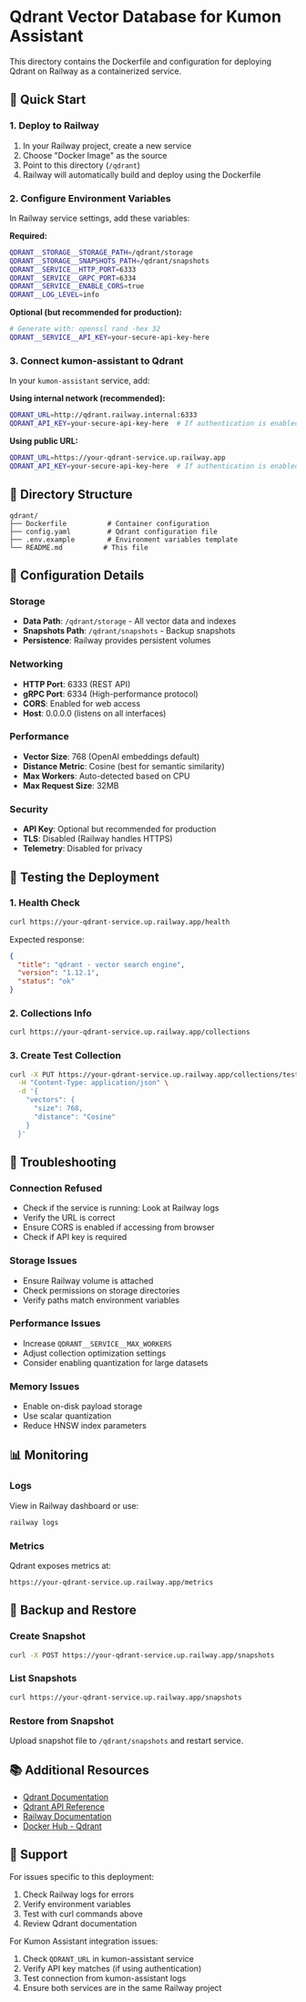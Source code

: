 # Qdrant Vector Database for Kumon Assistant

This directory contains the Dockerfile and configuration for deploying Qdrant on Railway as a containerized service.

## 🚀 Quick Start

### 1. Deploy to Railway

1. In your Railway project, create a new service
2. Choose "Docker Image" as the source
3. Point to this directory (`/qdrant`)
4. Railway will automatically build and deploy using the Dockerfile

### 2. Configure Environment Variables

In Railway service settings, add these variables:

**Required:**
```bash
QDRANT__STORAGE__STORAGE_PATH=/qdrant/storage
QDRANT__STORAGE__SNAPSHOTS_PATH=/qdrant/snapshots
QDRANT__SERVICE__HTTP_PORT=6333
QDRANT__SERVICE__GRPC_PORT=6334
QDRANT__SERVICE__ENABLE_CORS=true
QDRANT__LOG_LEVEL=info
```

**Optional (but recommended for production):**
```bash
# Generate with: openssl rand -hex 32
QDRANT__SERVICE__API_KEY=your-secure-api-key-here
```

### 3. Connect kumon-assistant to Qdrant

In your `kumon-assistant` service, add:

**Using internal network (recommended):**
```bash
QDRANT_URL=http://qdrant.railway.internal:6333
QDRANT_API_KEY=your-secure-api-key-here  # If authentication is enabled
```

**Using public URL:**
```bash
QDRANT_URL=https://your-qdrant-service.up.railway.app
QDRANT_API_KEY=your-secure-api-key-here  # If authentication is enabled
```

## 📁 Directory Structure

```
qdrant/
├── Dockerfile          # Container configuration
├── config.yaml         # Qdrant configuration file
├── .env.example        # Environment variables template
└── README.md          # This file
```

## 🔧 Configuration Details

### Storage
- **Data Path**: `/qdrant/storage` - All vector data and indexes
- **Snapshots Path**: `/qdrant/snapshots` - Backup snapshots
- **Persistence**: Railway provides persistent volumes

### Networking
- **HTTP Port**: 6333 (REST API)
- **gRPC Port**: 6334 (High-performance protocol)
- **CORS**: Enabled for web access
- **Host**: 0.0.0.0 (listens on all interfaces)

### Performance
- **Vector Size**: 768 (OpenAI embeddings default)
- **Distance Metric**: Cosine (best for semantic similarity)
- **Max Workers**: Auto-detected based on CPU
- **Max Request Size**: 32MB

### Security
- **API Key**: Optional but recommended for production
- **TLS**: Disabled (Railway handles HTTPS)
- **Telemetry**: Disabled for privacy

## 🧪 Testing the Deployment

### 1. Health Check
```bash
curl https://your-qdrant-service.up.railway.app/health
```

Expected response:
```json
{
  "title": "qdrant - vector search engine",
  "version": "1.12.1",
  "status": "ok"
}
```

### 2. Collections Info
```bash
curl https://your-qdrant-service.up.railway.app/collections
```

### 3. Create Test Collection
```bash
curl -X PUT https://your-qdrant-service.up.railway.app/collections/test \
  -H "Content-Type: application/json" \
  -d '{
    "vectors": {
      "size": 768,
      "distance": "Cosine"
    }
  }'
```

## 🐛 Troubleshooting

### Connection Refused
- Check if the service is running: Look at Railway logs
- Verify the URL is correct
- Ensure CORS is enabled if accessing from browser
- Check if API key is required

### Storage Issues
- Ensure Railway volume is attached
- Check permissions on storage directories
- Verify paths match environment variables

### Performance Issues
- Increase `QDRANT__SERVICE__MAX_WORKERS`
- Adjust collection optimization settings
- Consider enabling quantization for large datasets

### Memory Issues
- Enable on-disk payload storage
- Use scalar quantization
- Reduce HNSW index parameters

## 📊 Monitoring

### Logs
View in Railway dashboard or use:
```bash
railway logs
```

### Metrics
Qdrant exposes metrics at:
```
https://your-qdrant-service.up.railway.app/metrics
```

## 🔄 Backup and Restore

### Create Snapshot
```bash
curl -X POST https://your-qdrant-service.up.railway.app/snapshots
```

### List Snapshots
```bash
curl https://your-qdrant-service.up.railway.app/snapshots
```

### Restore from Snapshot
Upload snapshot file to `/qdrant/snapshots` and restart service.

## 📚 Additional Resources

- [Qdrant Documentation](https://qdrant.tech/documentation/)
- [Qdrant API Reference](https://qdrant.tech/documentation/quick-start/)
- [Railway Documentation](https://docs.railway.app/)
- [Docker Hub - Qdrant](https://hub.docker.com/r/qdrant/qdrant)

## 🤝 Support

For issues specific to this deployment:
1. Check Railway logs for errors
2. Verify environment variables
3. Test with curl commands above
4. Review Qdrant documentation

For Kumon Assistant integration issues:
1. Check `QDRANT_URL` in kumon-assistant service
2. Verify API key matches (if using authentication)
3. Test connection from kumon-assistant logs
4. Ensure both services are in the same Railway project
